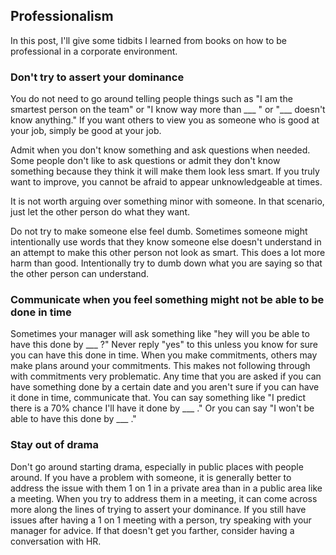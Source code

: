 ## Professionalism
In this post, I'll give some tidbits I learned from books on how to be professional in a corporate environment.

### Don't try to assert your dominance
You do not need to go around telling people things such as "I am the smartest person on the team" or "I know way more than ___ " or "___ doesn't know anything." If you want others to view you as someone who is good at your job, simply be good at your job.

Admit when you don't know something and ask questions when needed. Some people don't like to ask questions or admit they don't know something because they think it will make them look less smart. If you truly want to improve, you cannot be afraid to appear unknowledgeable at times.

It is not worth arguing over something minor with someone. In that scenario, just let the other person do what they want.

Do not try to make someone else feel dumb. Sometimes someone might intentionally use words that they know someone else doesn't understand in an attempt to make this other person not look as smart. This does a lot more harm than good. Intentionally try to dumb down what you are saying so that the other person can understand.

### Communicate when you feel something might not be able to be done in time
Sometimes your manager will ask something like "hey will you be able to have this done by ___ ?" Never reply "yes" to this unless you know for sure you can have this done in time. When you make commitments, others may make plans around your commitments. This makes not following through with commitments very problematic. Any time that you are asked if you can have something done by a certain date and you aren't sure if you can have it done in time, communicate that. You can say something like "I predict there is a 70% chance I'll have it done by ___ ." Or you can say "I won't be able to have this done by ___ ." 

### Stay out of drama
Don't go around starting drama, especially in public places with people around. If you have a problem with someone, it is generally better to address the issue with them 1 on 1 in a private area than in a public area like a meeting. When you try to address them in a meeting, it can come across more along the lines of trying to assert your dominance. If you still have issues after having a 1 on 1 meeting with a person, try speaking with your manager for advice. If that doesn't get you farther, consider having a conversation with HR.
